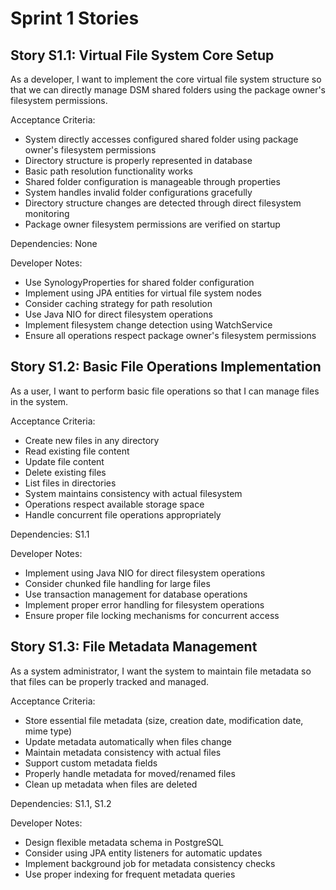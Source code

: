 # Sprint 1 Stories

## Story S1.1: Virtual File System Core Setup
As a developer, I want to implement the core virtual file system structure so that we can directly manage DSM shared folders using the package owner's filesystem permissions.

Acceptance Criteria:
- System directly accesses configured shared folder using package owner's filesystem permissions
- Directory structure is properly represented in database
- Basic path resolution functionality works
- Shared folder configuration is manageable through properties
- System handles invalid folder configurations gracefully
- Directory structure changes are detected through direct filesystem monitoring
- Package owner filesystem permissions are verified on startup

Dependencies: None

Developer Notes:
- Use SynologyProperties for shared folder configuration
- Implement using JPA entities for virtual file system nodes
- Consider caching strategy for path resolution
- Use Java NIO for direct filesystem operations
- Implement filesystem change detection using WatchService
- Ensure all operations respect package owner's filesystem permissions

## Story S1.2: Basic File Operations Implementation
As a user, I want to perform basic file operations so that I can manage files in the system.

Acceptance Criteria:
- Create new files in any directory
- Read existing file content
- Update file content
- Delete existing files
- List files in directories
- System maintains consistency with actual filesystem
- Operations respect available storage space
- Handle concurrent file operations appropriately

Dependencies: S1.1

Developer Notes:
- Implement using Java NIO for direct filesystem operations
- Consider chunked file handling for large files
- Use transaction management for database operations
- Implement proper error handling for filesystem operations
- Ensure proper file locking mechanisms for concurrent access

## Story S1.3: File Metadata Management
As a system administrator, I want the system to maintain file metadata so that files can be properly tracked and managed.

Acceptance Criteria:
- Store essential file metadata (size, creation date, modification date, mime type)
- Update metadata automatically when files change
- Maintain metadata consistency with actual files
- Support custom metadata fields
- Properly handle metadata for moved/renamed files
- Clean up metadata when files are deleted

Dependencies: S1.1, S1.2

Developer Notes:
- Design flexible metadata schema in PostgreSQL
- Consider using JPA entity listeners for automatic updates
- Implement background job for metadata consistency checks
- Use proper indexing for frequent metadata queries
